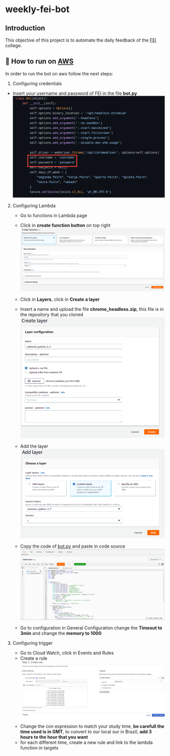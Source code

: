# weekly-fei-bot

## Introduction
This objective of this project is to automate the daily feedback of the [FEI](https://portal.fei.edu.br/) college.

## 🚀 How to run on [AWS](https://aws.amazon.com/)
In order to run the bot on aws follow the next steps:

1. Configuring credentials
  - Insert your username and password of FEI in the file **bot.py**
  ![](images/credentials.png)

2. Configuring Lambda
   - Go to functions in Lambda page
   - Click in **create function button** on top right
     ![](images/createLambdaFunction.png)
   - Click in **Layers**, click in **Create a layer**
   - Insert a name and upload the file **chrome_headless.zip**, this file is in the repository that you cloned
     ![](images/createLambda.png)
   - Add the layer
     ![](images/addLayer.png)

   - Copy the code of [bot.py](https://github.com/henriquevital00/weekly-fei-bot/blob/main/bot.py) and paste in code source
     ![](images/codeSource.png)

   - Go to configuration in General Configuration change the **Timeout to 3min** and change the **memory to 1000**

3. Configuring trigger
   - Go to Cloud Watch, click in Events and Rules
   - Create a rule
     ![](images/createRule.png)
   - Change the con expression to match your study time, **be carefull the time used is in GMT**, to convert to our local our in Brazil, **add 3 hours to the hour that you want**
   - for each different time, create a new rule and link to the lambda function in targets
